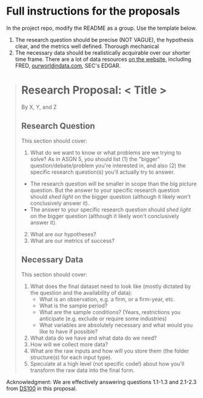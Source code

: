 #  **Full instructions for the proposals**

In the project repo, modify the README as a group. Use the template below.

1. The research question should be precise (NOT VAGUE), the hypothesis clear, and the metrics well defined. Thorough mechanical 
1. The necessary data should be realistically acquirable over our shorter time frame. There are a lot of data resources [on the website](about/resources.html#resources-tutorials-and-data), including FRED, [ourworldindata.com](ourworldindata.com), SEC's EDGAR. 


> # Research Proposal: < Title >
> 
> By X, Y, and Z
>
> ## Research Question
>
> This section should cover:
> 1. What do we want to know or what problems are we trying to solve? As in ASGN 5, you should list (1) the "bigger" question/debate/problem you're interested in, and also (2) the specific research question(s) you'll actually try to answer. 
>   - The research question will be smaller in scope than the big picture question. But the answer to your specific research question should _shed light_ on the bigger question (although it likely won't conclusively answer it).
>   - The answer to your specific research question should _shed light_ on the bigger question (although it likely won't conclusively answer it).
> 2. What are our hypotheses?
> 3. What are our metrics of success? 
>
> ## Necessary Data
>
> This section should cover:
> 1. What does the final dataset need to look like (mostly dictated by the question and the availability of data):
>    - What is an observation, e.g. a firm, or a firm-year, etc.
>    - What is the sample period?
>    - What are the sample conditions? (Years, restrictions you anticipate (e.g. exclude or require some industries)
>    - What variables are absolutely necessary and what would you like to have if possible?
> 1. What data do we have and what data do we need?
> 2. How will we collect more data? 
> 1. What are the raw inputs and how will you store them (the folder structure(s) for each input type). 
> 1. Speculate at a high level (not specific code!) about how you'll transform the raw data into the final form.

Acknowledgment: We are effectively answering questions 1.1-1.3 and 2.1-2.3 from [DS100](https://www.textbook.ds100.org/ch/01/lifecycle_students_1.html) in this proposal.  
